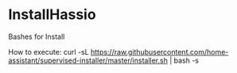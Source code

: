 # InstallHassio
Bashes for Install

How to execute:
curl -sL https://raw.githubusercontent.com/home-assistant/supervised-installer/master/installer.sh | bash -s
